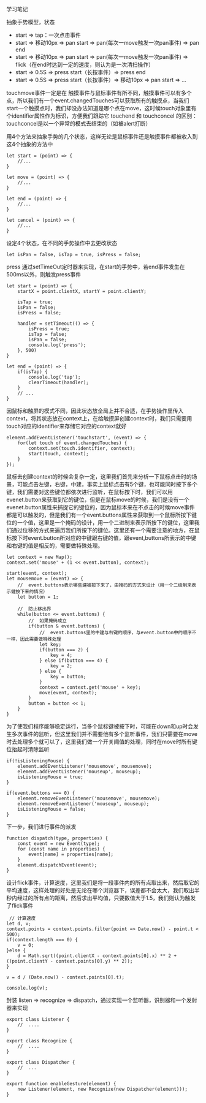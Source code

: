 学习笔记

抽象手势模型，状态
+ start => tap：一次点击事件
+ start => 移动10px => pan start => pan(每次一move触发一次pan事件) => pan end
+ start => 移动10px => pan start => pan(每次一move触发一次pan事件) => flick（在end时达到一定的速度，则认为是一次清扫操作）
+ start => 0.5S => press start（长按事件）=> press end
+ start => 0.5S => press start（长按事件）=> 移动10px => pan start => ...

touchmove事件一定是在
触摸事件与鼠标事件有所不同，触摸事件可以有多个点，所以我们有一个event.changedTouches可以获取所有的触摸点，当我们start一个触摸点时，我们却没办法知道是哪个点在move，这时候touch对象里有个identifier属性作为标识，方便我们跟踪它
touchend 和 touchconcel 的区别：touchconcel是以一个异常的模式去结束的（如被alert打断）

用4个方法来抽象手势的几个状态，这样无论是鼠标事件还是触摸事件都被收入到这4个抽象的方法中
```
let start = (point) => {
    //...
}

let move = (point) => {
    //...
}

let end = (point) => {
    //...
}

let cancel = (point) => {
    //...
}
```

设定4个状态，在不同的手势操作中去更改状态
```
let isPan = false, isTap = true, isPress = false;
```

press 通过setTimeOut定时器来实现，在start的手势中，若end事件发生在500ms以外，则触发press事件
```
let start = (point) => {
    startX = point.clientX, startY = point.clientY;

    isTap = true;
    isPan = false;
    isPress = false;

    handler = setTimeout(() => {
        isPress = true;
        isTap = false;
        isPan = false;
        console.log('press');
    }, 500)
}

let end = (point) => {
    if(isTap) {
        console.log('tap');
        clearTimeout(handler);
    }
    // ...
}
```
因鼠标和触屏的模式不同，因此状态放全局上并不合适，在手势操作里传入context，将其状态放在context上，在给触摸屏创建context时，我们只需要用touch对应的identifier来存储它对应的context就好
```
element.addEventListener('touchstart', (event) => {
    for(let touch of event.changedTouches) {
        context.set(touch.identifier, context);
        start(touch, context);
    }
});
```
鼠标去创建context的时候会复杂一定，这里我们首先来分析一下鼠标点击时的场景，可能点击左键，右键，中建，事实上鼠标点击有5个键，也可能同时按下多个键，我们需要对这些键位都依次进行监听，在鼠标按下时，我们可以用evenet.button来获取到它的键位，但是在鼠标move的时候，我们是没有一个evenet.button属性来捕捉它的键位的，因为鼠标本来在不点击的时候move事件都是可以触发的，但是我们有一个event.buttons属性来获取到一个鼠标所按下键位的一个值，这里是一个掩码的设计，用一个二进制来表示所按下的键位，这里我们通过位移的方式来遍历我们所按下的键位。这里还有一个需要注意的地方，在鼠标按下时event.button所对应的中键跟右键的值，跟event,buttons所表示的中键和右键的值是相反的，需要做特殊处理。
```
let context = new Map();
context.set('mouse' + (1 << event.button), context);

start(event, context);
let mousemove = (event) => {
    //  event.buttons表示哪些建被按下来了，由掩码的方式来设计（用一个二级制来表示健按下来的情况）
    let button = 1;

    //  防止移出界
    while(button <= event.buttons) {
        //  如果掩码成立
        if(button & event.buttons) {
            //  event.buttons里的中建与右键的顺序，与event.button中的顺序不一样，因此需要做特殊处理
            let key;
            if(button === 2) {
                key = 4;
            } else if(button === 4) {
                key = 2;
            } else {
                key = button;
            }
            context = context.get('mouse' + key);
            move(event, context);
        }
        button = button << 1;
    }
}
```
为了使我们程序能够稳定运行，当多个鼠标键被按下时，可能在down和up时会发生多次事件的监听，但这里我们并不需要他有多个监听事件，我们只需要在move时去处理多个就可以了，这里我们做一个开关阈值的处理，同时在move时所有键位抬起时清除监听
```
if(!isListeningMouse) {
    element.addEventListener('mousemove', mousemove);
    element.addEventListener('mouseup', mouseup);
    isListeningMouse = true;
}

if(event.buttons === 0) {
    element.removeEventListener('mousemove', mousemove);
    element.removeEventListener('mouseup', mouseup);
    isListeningMouse = false;
}
```
下一步，我们进行事件的派发
```
function dispatch(type, properties) {
    const event = new Event(type);
    for (const name in properties) {
        event[name] = properties[name];
    }
    element.dispatchEvent(event);
}
```
设计flick事件，计算速度，这里我们是将一段事件内的所有点取出来，然后取它的平均速度，这样处理的好处是无论在哪个浏览器下，误差都不会太大，我们取出半秒内经过的所有点的距离，然后求出平均值，只要数值大于1.5，我们则认为触发了flick事件
```
 // 计算速度
let d, v;
context.points = context.points.filter(point => Date.now() - point.t < 500);
if(context.length === 0) {
    v = 0;
}else {
    d = Math.sqrt((point.clientX - context.points[0].x) ** 2 + ((point.clientY - context.points[0].y) ** 2));
}

v = d / (Date.now() - context.points[0].t);

console.log(v);
```

封装 listen => recognize => dispatch，通过实现一个监听器，识别器和一个发射器来实现
```
export class Listener {
    //  ....
}

export class Recognize {
    //  ....
}

export class Dispatcher {
    //  ...
}

export function enableGesture(element) {
    new Listener(element, new Recognize(new Dispatcher(element)));
}
```
